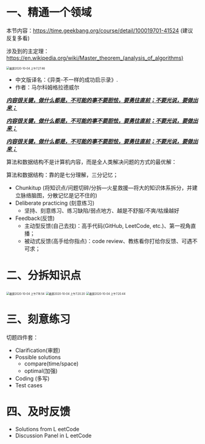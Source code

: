# 一、精通一个领域

本节内容：https://time.geekbang.org/course/detail/100019701-41524 (建议反复多看)

涉及到的主定理：https://en.wikipedia.org/wiki/Master_theorem_(analysis_of_algorithms)

<img src="https://leibnize-picbed.oss-cn-shenzhen.aliyuncs.com/img/20201004072749.png" alt="截屏2020-10-04 上午7.27.46" style="zoom:50%;" />

- 中文版译名：《异类-不一样的成功启示录》.
- 作者：马尔科姆格拉德威尔

**<u>*内容很关键，做什么都是，不可能的事不要胆怯，要勇往直前；不要光说，要做出来；*</u>**

**<u>*内容很关键，做什么都是，不可能的事不要胆怯，要勇往直前；不要光说，要做出来；*</u>**

**<u>*内容很关键，做什么都是，不可能的事不要胆怯，要勇往直前；不要光说，要做出来；*</u>**

算法和数据结构不是计算机内容，而是全人类解决问题的方式的最优解：

算法和数据结构：靠的是七分理解，三分记忆；

- Chunkitup (将知识点/问题切碎/分拆—火星救援—将大的知识体系拆分，并建立脉络脑图，分散记忆是记不住的)
- Deliberate practicing (刻意练习)
  - 坚持、刻意练习、练习缺陷/弱点地方、越是不舒服/不爽/枯燥越好
- Feedback(反馈)
  - 主动型反馈(自己去找)：高手代码(GitHub, LeetCode, etc.)、第一视角直播；
  - 被动式反馈(高手给你指点)：code review、教练看你打给你反馈、可遇不可求；



# 二、分拆知识点

<img src="https://leibnize-picbed.oss-cn-shenzhen.aliyuncs.com/img/20201004071858.png" alt="截屏2020-10-04 上午7.18.54" style="zoom:50%;" />

<img src="https://leibnize-picbed.oss-cn-shenzhen.aliyuncs.com/img/20201004072023.png" alt="截屏2020-10-04 上午7.20.20" style="zoom:50%;" />

<img src="https://leibnize-picbed.oss-cn-shenzhen.aliyuncs.com/img/20201004072048.png" alt="截屏2020-10-04 上午7.20.44" style="zoom:50%;" />



# 三、刻意练习

切题四件套：

- Clarification(审题)
- Possible solutions
  - compare(time/space)
  - optimal(加强) 
- Coding (多写)
- Test cases



# 四、及时反馈

- Solutions from L eetCode
- Discussion Panel in L eetCode





